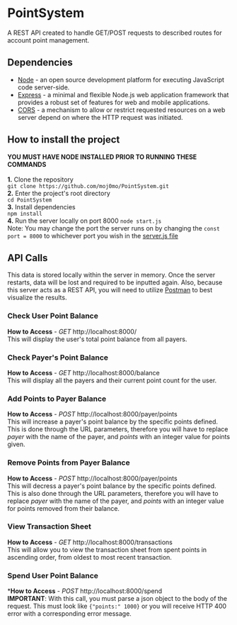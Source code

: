 # PointSystem
A REST API created to handle GET/POST requests to described routes for account point management.

## Dependencies
- [Node](https://nodejs.org/en/download/) - an open source development platform for executing JavaScript code server-side.
- [Express](https://expressjs.com) - a minimal and flexible Node.js web application framework that provides a robust set of features for web and mobile applications.
- [CORS](https://expressjs.com/en/resources/middleware/cors.html) - a mechanism to allow or restrict requested resources on a web server depend on where the HTTP request was initiated.
## How to install the project
**YOU MUST HAVE NODE INSTALLED PRIOR TO RUNNING THESE COMMANDS**
<br />
<br />
**1.** Clone the repository
<br />
```git clone https://github.com/moj0mo/PointSystem.git ```
<br />
**2.** Enter the project's root directory
<br />
```cd PointSystem```
<br />
**3.** Install dependencies
<br />
```npm install```
<br />
**4.** Run the server locally on port 8000
```node start.js```
<br />
Note: You may change the port the server runs on by changing the ```const port = 8000``` to whichever port you wish in the [server.js file](server.js)
<br />
## API Calls
This data is stored locally within the server in memory. Once the server restarts, data will be lost and required to be inputted again. Also, because this server acts as a REST API, you will need to utilize [Postman](https://www.postman.com/downloads/) to best visualize the results.
### Check User Point Balance
**How to Access** - *GET* http://localhost:8000/
<br />
This will display the user's total point balance from all payers.
### Check Payer's Point Balance
**How to Access** - *GET* http://localhost:8000/balance
<br />
This will display all the payers and their current point count for the user.
### Add Points to Payer Balance
**How to Access** - *POST* http://localhost:8000/payer/points
<br />
This will increase a payer's point balance by the specific points defined. This is done through the URL parameters, therefore you will have to replace *payer* with the name of the payer, and *points* with an integer value for points given.
### Remove Points from Payer Balance
**How to Access** - *POST* http://localhost:8000/payer/points
<br />
This will decress a payer's point balance by the specific points defined. This is also done through the URL parameters, therefore you will have to replace *payer* with the name of the payer, and *points* with an integer value for points removed from their balance.
### View Transaction Sheet
**How to Access** - *GET* http://localhost:8000/transactions
<br />
This will allow you to view the transaction sheet from spent points in ascending order, from oldest to most recent transaction.
### Spend User Point Balance
***How to Access** - *POST* http://localhost:8000/spend
<br />
**IMPORTANT**: With this call, you must parse a json object to the body of the request. This must look like ```{"points:" 1000}``` or you will receive HTTP 400 error with a corresponding error message.
